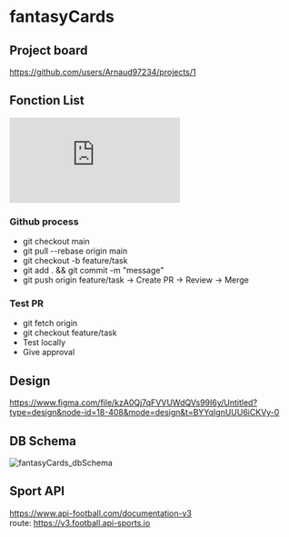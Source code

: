 # fantasyCards

## Project board
https://github.com/users/Arnaud97234/projects/1

## Fonction List
![Fonction List](https://github.com/Arnaud97234/fantasyCards/blob/main/docs/FonctionList.md)

### Github process
- git checkout main
- git pull --rebase origin main
- git checkout -b feature/task
- git add . && git commit -m "message"
- git push origin feature/task
-> Create PR
-> Review
-> Merge

### Test PR
- git fetch origin
- git checkout feature/task
- Test locally
- Give approval

## Design
https://www.figma.com/file/kzA0Qj7qFVVUWdQVs99I6y/Untitled?type=design&node-id=18-408&mode=design&t=BYYqIgnUUU6iCKVy-0

## DB Schema
![fantasyCards_dbSchema](https://github.com/Arnaud97234/fantasyCards/assets/13007150/5f5072e8-f831-4f09-8c5e-b66073a080ae)

## Sport API
https://www.api-football.com/documentation-v3  
route: https://v3.football.api-sports.io
